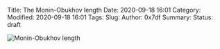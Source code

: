 Title: The Monin-Obukhov length
Date: 2020-09-18 16:01
Category:  
Modified: 2020-09-18 16:01
Tags: 
Slug: 
Author: 0x7df
Summary: 
Status: draft

![Monin-Obukhov length]({static}images/atmospheric_turbulence--monin-obukhov_length.jpg)
